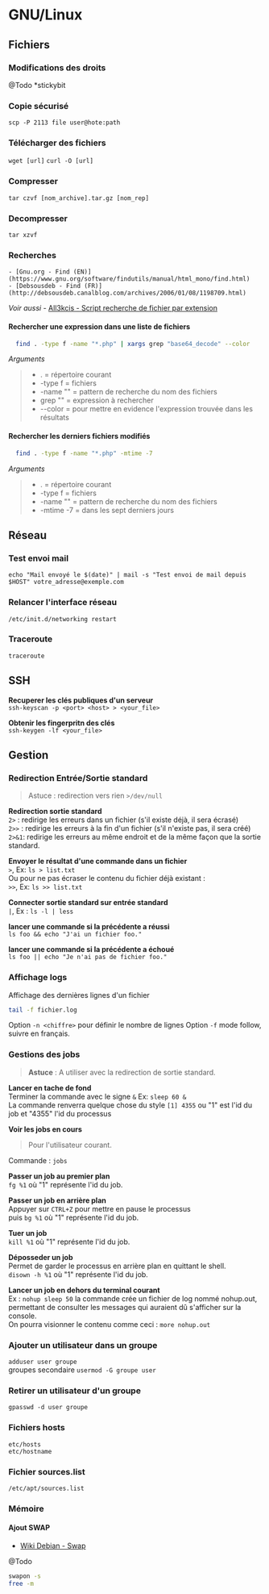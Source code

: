 # GNU/Linux

## Fichiers

### Modifications des droits
@Todo
*stickybit

### Copie sécurisé
`scp -P 2113 file user@hote:path`

### Télécharger des fichiers
`wget [url]`
`curl -O [url]`

### Compresser
`tar czvf [nom_archive].tar.gz [nom_rep]`

### Decompresser
`tar xzvf`

### Recherches
	- [Gnu.org - Find (EN)](https://www.gnu.org/software/findutils/manual/html_mono/find.html)  
	- [Debsousdeb - Find (FR)](http://debsousdeb.canalblog.com/archives/2006/01/08/1198709.html)

*Voir aussi* 
	- [All3kcis - Script recherche de fichier par extension](https://gist.github.com/all3kcis/1f5d736ee2a967a4523bbb24404367bc)
#### Rechercher une expression dans une liste de fichiers
```sh
  find . -type f -name "*.php" | xargs grep "base64_decode" --color
```
*Arguments*
>  - . = répertoire courant
>  - -type f = fichiers
>  - -name "" = pattern de recherche du nom des fichiers
>  - grep "" = expression à rechercher
>  - --color = pour mettre en evidence l'expression trouvée dans les résultats

#### Rechercher les derniers fichiers modifiés
```sh
  find . -type f -name "*.php" -mtime -7
```
*Arguments*
> - . = répertoire courant
> - -type f = fichiers
> - -name "" = pattern de recherche du nom des fichiers
> - -mtime -7 = dans les sept derniers jours

## Réseau

### Test envoi mail  

`echo "Mail envoyé le $(date)" | mail -s "Test envoi de mail depuis $HOST" votre_adresse@exemple.com`

### Relancer l'interface réseau
`/etc/init.d/networking restart`

### Traceroute
`traceroute`

## SSH
 
**Recuperer les clés publiques d'un serveur**  
`ssh-keyscan -p <port> <host> > <your_file>`

**Obtenir les fingerpritn des clés**  
`ssh-keygen -lf <your_file>`


## Gestion

### Redirection Entrée/Sortie standard
> Astuce : redirection vers rien `>/dev/null`  

**Redirection sortie standard**  
`2>`  : redirige les erreurs dans un fichier (s'il existe déjà, il sera écrasé)  
`2>>` : redirige les erreurs à la fin d'un fichier (s'il n'existe pas, il sera créé)  
`2>&1`: redirige les erreurs au même endroit et de la même façon que la sortie standard.  

**Envoyer le résultat d'une commande dans un fichier**  
`>`, Ex: `ls > list.txt`  
Ou pour ne pas écraser le contenu du fichier déjà existant :  
`>>`, Ex: `ls >> list.txt`  

**Connecter sortie standard sur entrée standard**  
`|`, Ex : `ls -l | less`

**lancer une commande si la précédente a réussi**  
`ls foo && echo "J'ai un fichier foo."`

**lancer une commande si la précédente a échoué**  
`ls foo || echo "Je n'ai pas de fichier foo."`

### Affichage logs
Affichage des dernières lignes d'un fichier
```sh
tail -f fichier.log
```
Option `-n <chiffre>` pour définir le nombre de lignes
Option `-f` mode follow, suivre en français.

### Gestions des jobs
> **Astuce** : A utiliser avec la redirection de sortie standard.

**Lancer en tache de fond**  
Terminer la commande avec le signe `&` Ex: `sleep 60 &`  
La commande renverra quelque chose du style `[1] 4355` ou "1" est l'id du job et "4355" l'id du processus 

**Voir les jobs en cours**
> Pour l'utilisateur courant.  

Commande : `jobs`

**Passer un job au premier plan**  
`fg %1` où "1" représente l'id du job.

**Passer un job en arrière plan**  
Appuyer sur `CTRL+Z` pour mettre en pause le processus  
puis `bg %1` où "1" représente l'id du job.

**Tuer un job**  
`kill %1` où "1" représente l'id du job.

**Déposseder un job**  
Permet de garder le processus en arrière plan en quittant le shell.  
`disown -h %1` où "1" représente l'id du job.

**Lancer un job en dehors du terminal courant**  
Ex : `nohup sleep 50` la commande crée un fichier de log nommé nohup.out, permettant de consulter les messages qui auraient dû s'afficher sur la console.  
On pourra visionner le contenu comme ceci : `more nohup.out`

### Ajouter un utilisateur dans un groupe
`adduser user groupe`  
groupes secondaire `usermod -G groupe user`

### Retirer un utilisateur d'un groupe
`gpasswd -d user groupe`  

### Fichiers hosts
```
etc/hosts
etc/hostname
```

### Fichier sources.list
`/etc/apt/sources.list`

### Mémoire
#### Ajout SWAP
  - [Wiki Debian - Swap](https://wiki.debian.org/fr/Swap)

@Todo
```sh
swapon -s
free -m
```

